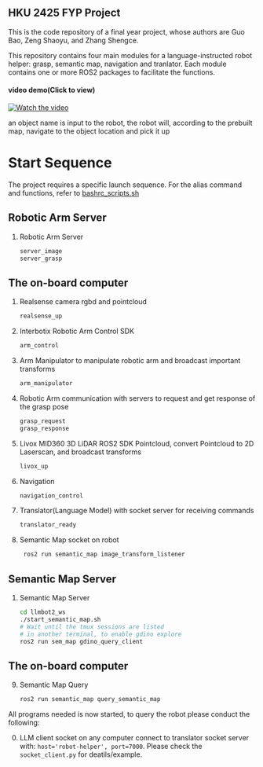 ## HKU 2425 FYP Project 
This is the code repository of a final year project, whose authors are Guo Bao, Zeng Shaoyu, and Zhang Shengce.

This repository contains four main modules for a language-instructed robot helper: grasp, semantic map, navigation and tranlator. Each module contains one or more ROS2 packages to facilitate the functions.

#### **video demo**(Click to view)
[![Watch the video](https://img.youtube.com/vi/Kjc9AbElhQk/0.jpg)](https://www.youtube.com/watch?v=Kjc9AbElhQk)

an object name is input to the robot, the robot will, according to the prebuilt map, navigate to the object location and pick it up

# Start Sequence
The project requires a specific launch sequence. For the alias command and functions, refer to [bashrc_scripts.sh](./bashrc_scripts.sh)
## Robotic Arm Server
1. Robotic Arm Server
    ```bash
    server_image
    server_grasp
    ```
## The on-board computer
1. Realsense camera rgbd and pointcloud
    ```bash
    realsense_up
    ```
2. Interbotix Robotic Arm Control SDK
    ```bash
    arm_control
    ```
3. Arm Manipulator to manipulate robotic arm and broadcast important transforms
    ```bash
    arm_manipulator
    ```
4. Robotic Arm communication with servers to request and get response of the grasp pose
    ```bash
    grasp_request
    grasp_response
    ```
5. Livox MID360 3D LiDAR ROS2 SDK Pointcloud, convert Pointcloud to 2D Laserscan, and broadcast transforms
    ```bash
    livox_up
    ```
6. Navigation 
    ```bash
    navigation_control
    ```
7. Translator(Language Model) with socket server for receiving commands
    ```bash
    translator_ready
    ```
8. Semantic Map socket on robot
   ```bash
    ros2 run semantic_map image_transform_listener
    ```
## Semantic Map Server
1. Semantic Map Server
    ```bash
    cd llmbot2_ws
    ./start_semantic_map.sh
    # Wait until the tmux sessions are listed
    # in another terminal, to enable gdino explore
    ros2 run sem_map gdino_query_client
    ```
## The on-board computer
9. Semantic Map Query
    ```bash
    ros2 run semantic_map query_semantic_map
    ```

All programs needed is now started, to query the robot please conduct the following:

0. LLM client socket on any computer connect to translator socket server with: ```host='robot-helper', port=7000```. Please check the ```socket_client.py``` for deatils/example.
